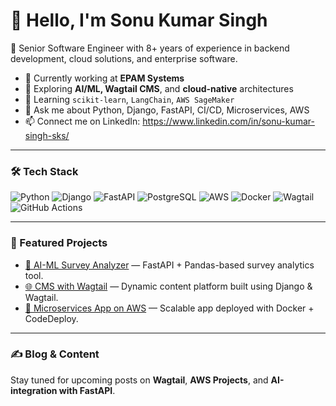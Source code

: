 # 👋 Hello, I'm Sonu Kumar Singh

🚀 Senior Software Engineer with 8+ years of experience in backend development, cloud solutions, and enterprise software.

- 🔭 Currently working at **EPAM Systems**
- 🌱 Exploring **AI/ML, Wagtail CMS**, and **cloud-native** architectures
- 🧠 Learning `scikit-learn`, `LangChain`, `AWS SageMaker`
- 💬 Ask me about Python, Django, FastAPI, CI/CD, Microservices, AWS
- 📫 Connect me on LinkedIn: https://www.linkedin.com/in/sonu-kumar-singh-sks/

---

### 🛠️ Tech Stack

![Python](https://img.shields.io/badge/Python-3776AB?style=flat&logo=python&logoColor=white)
![Django](https://img.shields.io/badge/Django-092E20?style=flat&logo=django&logoColor=white)
![FastAPI](https://img.shields.io/badge/FastAPI-009688?style=flat&logo=fastapi&logoColor=white)
![PostgreSQL](https://img.shields.io/badge/PostgreSQL-4169E1?style=flat&logo=postgresql&logoColor=white)
![AWS](https://img.shields.io/badge/AWS-FF9900?style=flat&logo=amazonaws&logoColor=white)
![Docker](https://img.shields.io/badge/Docker-2496ED?style=flat&logo=docker&logoColor=white)
![Wagtail](https://img.shields.io/badge/Wagtail-43B1B1?style=flat&logo=wagtail&logoColor=white)
![GitHub Actions](https://img.shields.io/badge/GitHub_Actions-2088FF?style=flat&logo=github-actions&logoColor=white)

---

### 📌 Featured Projects

- [🧠 AI-ML Survey Analyzer](#) — FastAPI + Pandas-based survey analytics tool.
- [🌐 CMS with Wagtail](#) — Dynamic content platform built using Django & Wagtail.
- [🚀 Microservices App on AWS](#) — Scalable app deployed with Docker + CodeDeploy.

---

### ✍️ Blog & Content

Stay tuned for upcoming posts on **Wagtail**, **AWS Projects**, and **AI-integration with FastAPI**.
